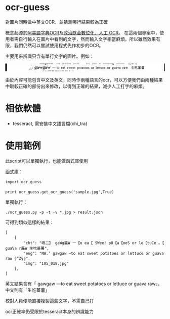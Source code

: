 ocr-guess
=========

對圖片同時做中英文OCR，並猜測哪行結果較為正確

概念起源於[阿美語字典OCR](https://github.com/miaoski/amis-data)及[政治獻金數位化．人工 OCR](https://github.com/ctiml/campaign-finance.g0v.ctiml.tw)。
在這兩個專案中，使用者需自行輸入在圖片中看到的文字，然而輸入文字相當麻煩，所以雖然效果有限，我們仍然可以嘗試使用程式先作初步的OCR。

主要用來辨識只含有單行文字的圖片。例如：

![sample.jpg](sample.jpg)

由於內容可能包含中文及英文，同時作兩種語言的ocr，可以方便我們由兩種結果中取較正確的部份出來修改，以得到正確的結果，減少人工打字的麻煩。


相依軟體
========

*   tesseract, 需安裝中文語言檔(chi_tra)


使用範例
========

此script可以單獨執行，也能做函式庫使用

函式庫：

    import ocr_guess
    
    print ocr_guess.get_ocr_guess('sample.jpg',True)

單獨執行：

    ./ocr_guess.py -p -t -v *.jpg > result.json

可得到類似這樣的結果：

    [
        {
            "cht": "啷二】 gaWg蠶W 一【o ea【 SWee! p0【a【oeS or le【tuCe 。【 guaVa r矗W 生吃蕃薯",
            "eng": "NW.‘ gawgaw —to eat sweet potatoes or lettuce or guava raw §“Z§§",
            "img": "105_018.jpg"
        },
    ]

英文結果含有「 gawgaw —to eat sweet potatoes or lettuce or guava raw」，中文則有「生吃蕃薯」

校對人員便能直接複製這些文字，不需自己打


ocr正確率仍受限於tesseract本身的辨識能力


